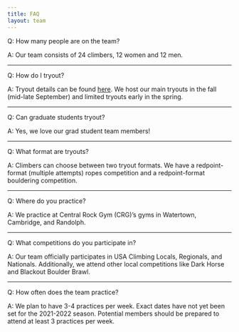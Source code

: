 ```yaml
---
title: FAQ
layout: team
---
```

Q: How many people are on the team?

A: Our team consists of 24 climbers, 12 women and 12 men.

---

Q: How do I tryout?

A: Tryout details can be found [here](https://northeasternclimbing.github.io/team/tryouts/). 
We host our main tryouts in the fall (mid-late September) and limited tryouts early in the spring.

---

Q: Can graduate students tryout?

A: Yes, we love our grad student team members!

---

Q: What format are tryouts?

A: Climbers can choose between two tryout formats. We have a
redpoint-format (multiple attempts) ropes competition and a
redpoint-format bouldering competition.

---

Q: Where do you practice?

A: We practice at Central Rock Gym (CRG)’s gyms in Watertown, Cambridge, and Randolph.

---

Q: What competitions do you participate in?

A: Our team officially participates in USA Climbing Locals, Regionals,
and Nationals. Additionally, we attend other local competitions like
Dark Horse and Blackout Boulder Brawl.

---

Q: How often does the team practice?

A: We plan to have 3-4 practices per week. Exact dates have not yet 
been set for the 2021-2022 season. Potential members should be prepared 
to attend at least 3 practices per week.

